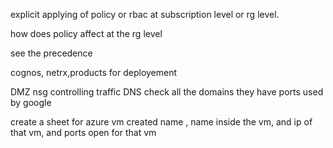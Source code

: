 

explicit applying of policy or rbac at subscription level or rg level.

how does policy affect at the rg level

see the precedence

cognos, netrx,products for deployement

DMZ
nsg controlling traffic
DNS 
check all the domains they have
ports used by google

create a sheet for azure vm created name , name inside the vm, and ip of that vm, and ports open for that vm